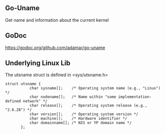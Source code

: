 

## Go-Uname

Get name and information about the current kernel


## GoDoc

https://godoc.org/github.com/adamar/go-uname



## Underlying Linux Lib

The utsname struct is defined in <sys/utsname.h>

    struct utsname {
               char sysname[];    /* Operating system name (e.g., "Linux") */
               char nodename[];   /* Name within "some implementation-defined network" */
               char release[];    /* Operating system release (e.g., "2.6.28") */
               char version[];    /* Operating system version */
               char machine[];    /* Hardware identifier */
               char domainname[]; /* NIS or YP domain name */
           };
